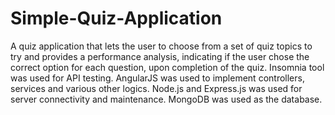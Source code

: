 # Simple-Quiz-Application

A quiz application that lets the user to choose from a set of quiz topics to try and provides a performance analysis, indicating if the user chose the correct option for each question, upon completion of the quiz. Insomnia tool was used for API testing. 
AngularJS was used to implement controllers, services and various other logics. 
Node.js and Express.js was used for server connectivity and maintenance. 
MongoDB was used as the database.
